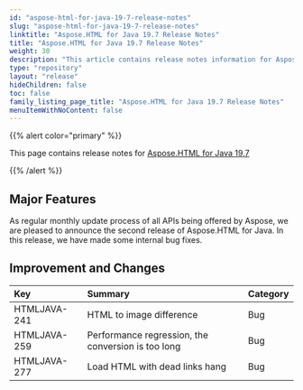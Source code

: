 ```yaml
---
id: "aspose-html-for-java-19-7-release-notes"
slug: "aspose-html-for-java-19-7-release-notes"
linktitle: "Aspose.HTML for Java 19.7 Release Notes"
title: "Aspose.HTML for Java 19.7 Release Notes"
weight: 30
description: "This article contains release notes information for Aspose.HTML for .Java 19.7."
type: "repository"
layout: "release"
hideChildren: false
toc: false
family_listing_page_title: "Aspose.HTML for Java 19.7 Release Notes"
menuItemWithNoContent: false
---
```


{{% alert color="primary" %}}

This page contains release notes for [Aspose.HTML for Java 19.7](https://releases.aspose.com/java/repo/com/aspose/aspose-html/19.7/)

{{% /alert %}}

## Major Features ##

As regular monthly update process of all APIs being offered by Aspose, we are pleased to announce the second release of Aspose.HTML for Java. In this release, we have made some internal bug fixes.

## Improvement and Changes ##

|**Key**|**Summary**|**Category**|
| :- | :- | :- |
|HTMLJAVA-241|HTML to image difference|Bug|
|HTMLJAVA-259|Performance regression, the conversion is too long|Bug|
|HTMLJAVA-277|Load HTML with dead links hang|Bug|
